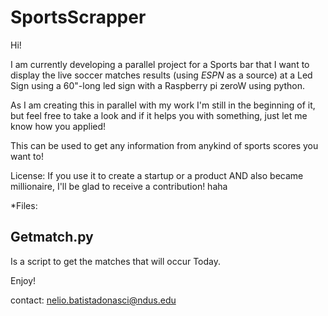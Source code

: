 # SportsScrapper

Hi!

I am currently developing a parallel project for a Sports bar that I want to display the live soccer matches results (using *ESPN* as a source) at a Led Sign using a 60"-long led sign with a Raspberry pi zeroW using python. 

As I am creating this in parallel with my work I'm still in the beginning of it, but feel free to
take a look and if it helps you with something, just let me know how you applied!

This can be used to get any information from anykind of sports scores you want to! 

License:
  If you use it to create a startup or a product AND also became millionaire, I'll be glad to
  receive a contribution! haha


*Files:
     <h2>Getmatch.py</h2>
         Is a script to get the matches that will occur Today.


Enjoy!

contact: nelio.batistadonasci@ndus.edu

